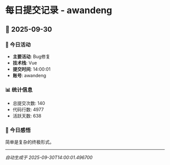 # 每日提交记录 - awandeng

## 📅 2025-09-30

### 🎯 今日活动
- **主要活动**: Bug修复
- **技术栈**: Vue
- **提交时间**: 14:00:01
- **账号**: awandeng

### 📊 统计信息
- 总提交次数: 140
- 代码行数: 4977
- 活跃天数: 638

### 💭 今日感悟
简单是复杂的终极形式。

---
*自动生成于 2025-09-30T14:00:01.496700*
